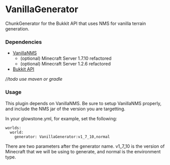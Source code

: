 VanillaGenerator
=============

ChunkGenerator for the Bukkit API that uses NMS for vanilla terrain generation.

### Dependencies ###

* [VanillaNMS](https://github.com/coelho/vanillanms)
  * (optional) Minecraft Server 1.7.10 refactored
  * (optional) Minecraft Server 1.2.6 refactored
* [Bukkit API](http://repo.bukkit.org/content/groups/public/org/bukkit/bukkit/1.7.9-R0.2/bukkit-1.7.9-R0.2.jar)

*//todo use maven or gradle*

### Usage ###

This plugin depends on VanillaNMS. Be sure to setup VanillaNMS properly, and include the NMS jar of the version you are targetting.

In your glowstone.yml, for example, set the following:
```
worlds:
  world:
    generator: VanillaGenerator:v1_7_10,normal
```
There are two parameters after the generator name. v1_7_10 is the version of Minecraft that we will be using to generate, and normal is the environment type.
